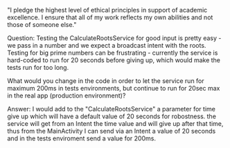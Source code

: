 "I pledge the highest level of ethical principles in support of academic excellence.  I ensure that all of my work reflects my own abilities and not those of someone else."

Question:
Testing the CalculateRootsService for good input is pretty easy - we pass in a number and we expect a broadcast intent with the roots.
Testing for big prime numbers can be frustrating - currently the service is hard-coded to run for 20 seconds before giving up, which would make the tests run for too long.

What would you change in the code in order to let the service run for maximum 200ms in tests environments, but continue to run for 20sec max in the real app (production environment)?

Answer:
I would add to the "CalculateRootsService" a parameter for time give up which will have a
default value of 20 seconds for robostness.
the service will get from an Intent the time value and will give up after that time,
thus from the MainActivity I can send via an Intent a value of 20 seconds and
in the tests enviroment send a value for 200ms.